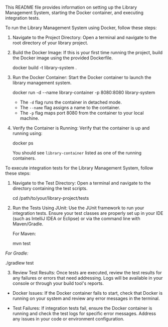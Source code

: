 This README file provides information on setting up the Library Management System, starting the Docker container, and executing integration tests.



To run the Library Management System using Docker, follow these steps:

1. Navigate to the Project Directory:
   Open a terminal and navigate to the root directory of your library project.

2. Build the Docker Image:
   If this is your first time running the project, build the Docker image using the provided Dockerfile.

   docker build -t library-system .


3. Run the Docker Container:
   Start the Docker container to launch the library management system.

   docker run -d --name library-container -p 8080:8080 library-system


   - The `-d` flag runs the container in detached mode.
   - The `--name` flag assigns a name to the container.
   - The `-p` flag maps port 8080 from the container to your local machine.

4. Verify the Container is Running:
   Verify that the container is up and running using:

   docker ps


   You should see `library-container` listed as one of the running containers.


To execute integration tests for the Library Management System, follow these steps:

1. Navigate to the Test Directory:
   Open a terminal and navigate to the directory containing the test scripts.

   cd /path/to/your/library-project/tests

2. Run the Tests Using JUnit:
   Use the JUnit framework to run your integration tests. Ensure your test classes are properly set up in your IDE (such as IntelliJ IDEA or Eclipse) or via the command line with Maven/Gradle.

   For Maven:


   mvn test


  *For Gradle:*

   ./gradlew test

3. Review Test Results:
   Once tests are executed, review the test results for any failures or errors that need addressing. Logs will be available in your console or through your build tool's reports.



- Docker Issues: If the Docker container fails to start, check that Docker is running on your system and review any error messages in the terminal.

- Test Failures: If integration tests fail, ensure the Docker container is running and check the test logs for specific error messages. Address any issues in your code or environment configuration.
